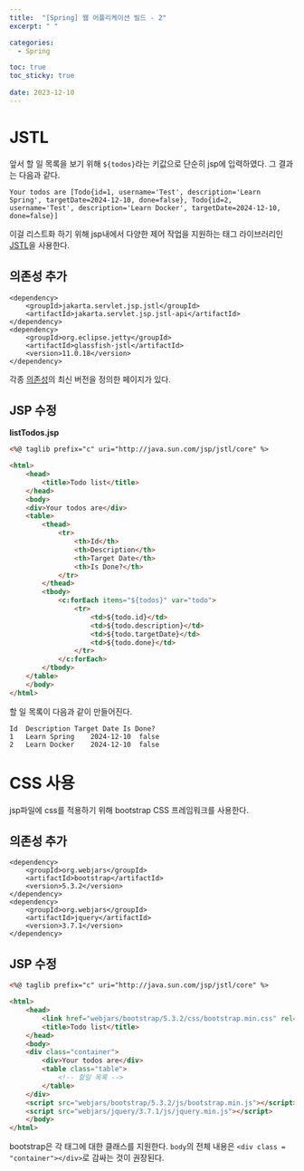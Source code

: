 ```yaml
---
title:  "[Spring] 웹 어플리케이션 빌드 - 2"
excerpt: " "

categories:
  - Spring

toc: true
toc_sticky: true
 
date: 2023-12-10
---
```


# JSTL

앞서 할 일 목록을 보기 위해 `${todos}`라는 키값으로 단순히 jsp에 입력하였다. 그 결과는 다음과 같다.

```
Your todos are [Todo{id=1, username='Test', description='Learn Spring', targetDate=2024-12-10, done=false}, Todo{id=2, username='Test', description='Learn Docker', targetDate=2024-12-10, done=false}]
```

이걸 리스트화 하기 위해 jsp내에서 다양한 제어 작업을 지원하는 태그 라이브러리인 [JSTL](https://docs.oracle.com/javaee/5/jstl/1.1/docs/tlddocs/c/tld-summary.html)을 사용한다.

## 의존성 추가

```
<dependency>
    <groupId>jakarta.servlet.jsp.jstl</groupId>
    <artifactId>jakarta.servlet.jsp.jstl-api</artifactId>
</dependency>
<dependency>
    <groupId>org.eclipse.jetty</groupId>
    <artifactId>glassfish-jstl</artifactId>
    <version>11.0.18</version>
</dependency>
```

각종 [의존성](https://mvnrepository.com/)의 최신 버전을 정의한 페이지가 있다.

## JSP 수정

**listTodos.jsp**

```html
<%@ taglib prefix="c" uri="http://java.sun.com/jsp/jstl/core" %>

<html>
    <head>
        <title>Todo list</title>
    </head>
    <body>
    <div>Your todos are</div>
    <table>
        <thead>
            <tr>
                <th>Id</th>
                <th>Description</th>
                <th>Target Date</th>
                <th>Is Done?</th>
            </tr>
        </thead>
        <tbody>
            <c:forEach items="${todos}" var="todo">
                <tr>
                    <td>${todo.id}</td>
                    <td>${todo.description}</td>
                    <td>${todo.targetDate}</td>
                    <td>${todo.done}</td>
                </tr>
            </c:forEach>
        </tbody>
    </table>
    </body>
</html>
```

할 일 목록이 다음과 같이 만들어진다.

```
Id	Description	Target Date	Is Done?
1	Learn Spring	2024-12-10	false
2	Learn Docker	2024-12-10	false
```

# CSS 사용

jsp파일에 css를 적용하기 위해 bootstrap CSS 프레임워크를 사용한다.

## 의존성 추가

```
<dependency>
    <groupId>org.webjars</groupId>
    <artifactId>bootstrap</artifactId>
    <version>5.3.2</version>
</dependency>
<dependency>
    <groupId>org.webjars</groupId>
    <artifactId>jquery</artifactId>
    <version>3.7.1</version>
</dependency>
```

## JSP 수정

```html
<%@ taglib prefix="c" uri="http://java.sun.com/jsp/jstl/core" %>

<html>
    <head>
        <link href="webjars/bootstrap/5.3.2/css/bootstrap.min.css" rel="stylesheet">
        <title>Todo list</title>
    </head>
    <body>
    <div class="container">
        <div>Your todos are</div>
        <table class="table">
            <!-- 할일 목록 -->
        </table>
    </div>
    <script src="webjars/bootstrap/5.3.2/js/bootstrap.min.js"></script>
    <script src="webjars/jquery/3.7.1/js/jquery.min.js"></script>
    </body>
</html>
```

bootstrap은 각 태그에 대한 클래스를 지원한다. `body`의 전체 내용은 `<div class = "container"></div>`로 감싸는 것이 권장된다. 
